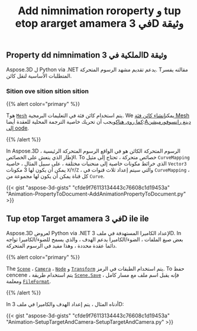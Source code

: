 ﻿---
title: Add nimnimation roroperty و tup etop ararget amamera في 3D وثيقة
type: docs
weight: 10
url: /ar/python-net/add-animation-property-and-setup-target-camera-in-3d-document/
description: In Aspose.3D ، الرسوم المتحركة الكائن هو في الواقع الرسوم المتحركة الرئيسية الإطار الذي ينعش على الخصائص. To خصائص متحركة ، تحتاج إلى مثال الربط urveMالذي خرائط مكونات خاصية إلى منحنيات مختلفة ، على سبيل المثال ، خاصية ecector3 يمكن أن تحتوي على 3 مكونات ur/ Y/Z ، والتي ستقوم بإعداد ثلاث قنوات في الربط urveM، كل قناة يمكن أن يكون لها مجموعة من ururves.
---
## **Property dd nimnimation الملكية في 3D وثيقة**
Aspose.3D ل Python via .NET يدعم تقديم مشهد الرسوم المتحركة. Tمقالته يفسر المتطلبات الأساسية لنقل كائن.
### **Sition ove sition sition sition**
{{% alert color="primary" %}}

Tهو [`Mesh`](https://reference.aspose.com/3d/net/aspose.threed.entities/mesh) يتم استخدام كائن فئة في التعليمات البرمجية. We يمكن[إنشاء كائن فئة Mesh كما روى هناك](/3d/ar/net/create-and-read-an-existing-3d-scene/)ويجب أن تحريك خاصية الترجمة المحلية للعقدة أيضا:[Aدينغ رانسوفورميشن إلى oode](/3d/ar/net/adding-transformation-to-the-node/).

{{% /alert %}}

In Aspose.3D ، الرسوم المتحركة الكائن هو في الواقع الرسوم المتحركة الرئيسية الإطار الذي ينعش على الخصائص. To خصائص متحركة ، تحتاج إلى مثيل `CurveMapping` الذي خرائط مكونات خاصية إلى منحنيات مختلفة ، على سبيل المثال ، خاصية `Vector3` يمكن أن يكون لها 3 مكونات `X`/`Y`/`Z` ، والتي سيتم إعداد ثلاث قنوات في `CurveMapping` ، كل قناة يمكن أن يكون لها مجموعة من `Curve`.

{{< gist "aspose-3d-gists" "cfde9f76113134443c76608c1d19453a" "Animation-PropertyToDocument-AddAnimationPropertyToDocument.py" >}}
## **Tup etop Target amamera في 3D ile ile**
Aspose.3D لعروض Python via .NET لإعداد الكاميرا المستهدفة في ملف 3D. In بعض صيغ الملفات ، الضوء/الكاميرا يدعم الهدف ، والذي يسمح للضوء/الكاميرا تواجه دائما عقدة محددة ، وهذا مفيد في الرسوم المتحركة.

{{% alert color="primary" %}}

The [`Scene`](https://reference.aspose.com/3d/net/aspose.threed/scene) ، [`Camera`](https://reference.aspose.com/3d/net/aspose.threed.entities/camera) ، [`Node`](https://reference.aspose.com/3d/net/aspose.threed/node) و [`Transform`](https://reference.aspose.com/3d/net/aspose.threed/transform) يتم استخدام الطبقات في الرمز. To حفظ cencene ، يتم استخدام طريقة [`Scene.Save`](https://reference.aspose.com/3d/net/aspose.threed/scene/methods/save) ، فإنه يقبل اسم ملف مع مسار كامل ومعلمة [`FileFormat`](https://reference.aspose.com/3d/net/aspose.threed/fileformat).

{{% /alert %}}

In أدناه المثال ، يتم إعداد الهدف والكاميرا في ملف 3D:

{{< gist "aspose-3d-gists" "cfde9f76113134443c76608c1d19453a" "Animation-SetupTargetAndCamera-SetupTargetAndCamera.py" >}}
